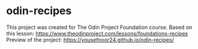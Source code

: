 # odin-recipes
This project was created for The Odin Project Foundation course.
Based on this lesson: https://www.theodinproject.com/lessons/foundations-recipes
Preview of the project: https://yousefnoor24.github.io/odin-recipes/
